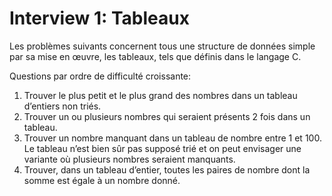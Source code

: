 # Interview 1: Tableaux

Les problèmes suivants concernent tous une structure de données simple par sa mise en œuvre, les tableaux, tels que définis dans le langage C.

Questions par ordre de difficulté croissante:
1. Trouver le plus petit et le plus grand des nombres dans un tableau d’entiers non triés.
2. Trouver un ou plusieurs nombres qui seraient présents 2 fois dans un tableau.
3. Trouver un nombre manquant dans un tableau de nombre entre 1 et 100. Le tableau n’est bien sûr pas supposé trié et on peut envisager une variante où plusieurs nombres seraient manquants.
4. Trouver, dans un tableau d’entier, toutes les paires de nombre dont la somme est égale à un nombre donné.

